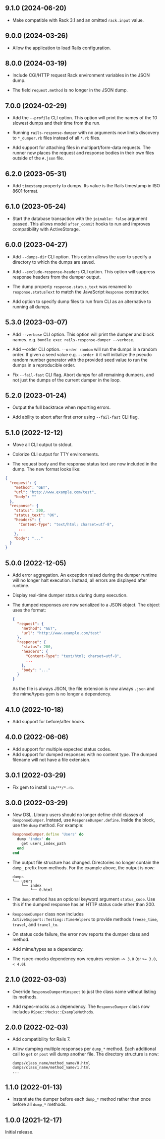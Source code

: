## 9.1.0 (2024-06-20)

- Make compatible with Rack 3.1 and an omitted `rack.input` value.

## 9.0.0 (2024-03-26)

- Allow the application to load Rails configuration.

## 8.0.0 (2024-03-19)

- Include CGI/HTTP request Rack environment variables in the JSON dump.

- The field `request.method` is no longer in the JSON dump.

## 7.0.0 (2024-02-29)

- Add the `--profile` CLI option. This option will print the names of the 10
  slowest dumps and their time from the run.

- Running `rails-response-dumper` with no arguments now limits discovery to
  `*_dumper.rb` files instead of all `*.rb` files.

- Add support for attaching files in multipart/form-data requests. The
  runner now places the request and response bodies in their own files outside
  of the `#.json` file.

## 6.2.0 (2023-05-31)

- Add `timestamp` property to dumps. Its value is the Rails timestamp in ISO
  8601 format.

## 6.1.0 (2023-05-24)

- Start the database transaction with the `joinable: false` argument passed.
  This allows model `after_commit` hooks to run and improves compatibility with
  ActiveStorage.

## 6.0.0 (2023-04-27)

- Add `--dumps-dir` CLI option. This option allows the user to specify a
  directory to which the dumps are saved.

- Add `--exclude-response-headers` CLI option. This option will suppress response
  headers from the dumper output.

- The dump property `response.status_text` was renamed to `response.statusText`
  to match the JavaScript `Response` constructor.

- Add option to specify dump files to run from CLI as an alternative to running all dumps.

## 5.3.0 (2023-03-07)

- Add `--verbose` CLI option. This option will print the dumper and block names.
  e.g. `bundle exec rails-response-dumper --verbose`.

- Add --order CLI option. `--order random` will run the dumps in a random
  order. If given a seed value e.g. `--order 8` it will initialize the pseudo
  random number generator with the provided seed value to run the dumps in a
  reproducible order.

- Fix `--fail-fast` CLI flag. Abort dumps for all remaining dumpers,
  and not just the dumps of the current dumper in the loop.

## 5.2.0 (2023-01-24)

- Output the full backtrace when reporting errors.

- Add ability to abort after first error using `--fail-fast` CLI flag.

## 5.1.0 (2022-12-12)

- Move all CLI output to stdout.

- Colorize CLI output for TTY environments.

- The request body and the response status text are now included in the dump.
  The new format looks like:

```json
{
  "request": {
    "method": "GET",
    "url": "http://www.example.com/test",
    "body": ""
  },
  "response": {
    "status": 200,
    "status_text": "OK",
    "headers": {
      "Content-Type": "text/html; charset=utf-8",
      ...
    },
    "body": "..."
  }
}
```

## 5.0.0 (2022-12-05)

- Add error aggregation. An exception raised during the dumper runtime will no
  longer halt execution. Instead, all errors are displayed after runtime.

- Display real-time dumper status during dump execution.

- The dumped responses are now serialized to a JSON object. The object uses the
  format:

  ```json
  {
    "request": {
      "method": "GET",
      "url": "http://www.example.com/test"
    },
    "response": {
      "status": 200,
      "headers": {
        "Content-Type": "text/html; charset=utf-8",
        ...
      },
      "body": "..."
    }
  }
  ```

  As the file is always JSON, the file extension is now always `.json` and the
  mime/types gem is no longer a dependency.

## 4.1.0 (2022-10-18)

- Add support for before/after hooks.

## 4.0.0 (2022-06-06)

- Add support for multiple expected status codes.
- Add support for dumped responses with no content type. The dumped filename
  will not have a file extension.

## 3.0.1 (2022-03-29)

- Fix gem to install `lib/**/*.rb`.

## 3.0.0 (2022-03-29)

- New DSL. Library users should no longer define child classes of
  `ResponseDumper`. Instead, use `ResponseDumper.define`. Inside the block, use
  the `dump` method. For example:

  ```ruby
  ResponseDumper.define 'Users' do
    dump 'index' do
      get users_index_path
    end
  end
  ```

- The output file structure has changed. Directories no longer contain the
  `dump_` prefix from methods. For the example above, the output is now:

  ```
  dumps
  └── users
      └── index
          └── 0.html
  ```

- The `dump` method has an optional keyword argument `status_code`. Use this if
  the dumped response has an HTTP status code other than 200.

- `ResponseDumper` class now includes `ActiveSupport::Testing::TimeHelpers` to
  provide methods `freeze_time`, `travel`, and `travel_to`.

- On status code failure, the error now reports the dumper class and method.

- Add mime/types as a dependency.

- The rspec-mocks dependency now requires version `~> 3.0` (or `>= 3.0, <
4.0`).

## 2.1.0 (2022-03-03)

- Override `ResponseDumper#inspect` to just the class name without listing its
  methods.

- Add rspec-mocks as a dependency. The `ResponseDumper` class now includes
  `RSpec::Mocks::ExampleMethods`.

## 2.0.0 (2022-02-03)

- Add compatibility for Rails 7.

- Allow dumping multiple responses per `dump_*` method. Each additional call to
  `get` or `post` will dump another file. The directory structure is now:

  ```
  dumps/class_name/method_name/0.html
  dumps/class_name/method_name/1.html
  ...
  ```

## 1.1.0 (2022-01-13)

- Instantiate the dumper before each `dump_*` method rather than once before
  all `dump_*` methods.

## 1.0.0 (2021-12-17)

Initial release.
